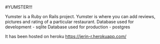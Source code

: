 #YUMSTER!!!


Yumster is a Ruby on Rails project.
 Yumster is where you can add reviews, pictures and rating of a particular restaurant.
 Database used for development - sqlite
 Database used for production - postgres
 
 It has been hosted on heroku
 https://jerin-r.herokuapp.com/
